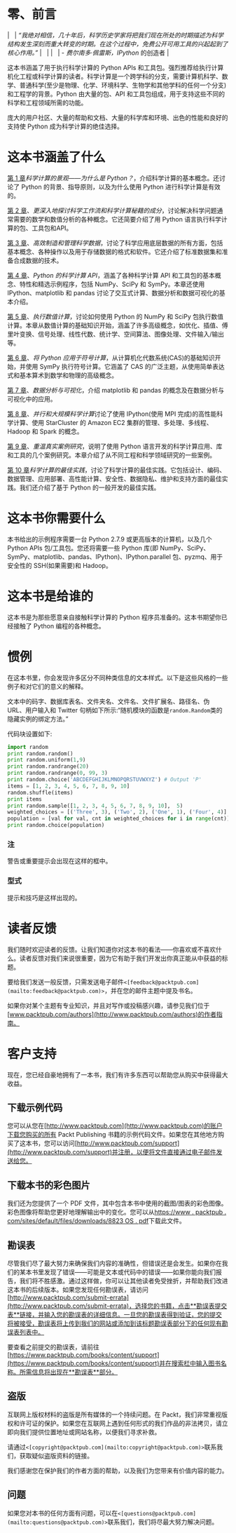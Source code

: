 # 零、前言

|   | *“我绝对相信，几十年后，科学历史学家将把我们现在所处的时期描述为科学结构发生深刻而重大转变的时期。在这个过程中，免费公开可用工具的兴起起到了核心作用。”* |   |
|   | - *费尔南多·佩雷斯，IPython* 的创造者 |

这本书涵盖了用于执行科学计算的 Python APIs 和工具包。强烈推荐给执行计算机化工程或科学计算的读者。科学计算是一个跨学科的分支，需要计算机科学、数学、普通科学(至少是物理、化学、环境科学、生物学和其他学科的任何一个分支)和工程学的背景。Python 由大量的包、API 和工具包组成，用于支持这些不同的科学和工程领域所需的功能。

庞大的用户社区、大量的帮助和文档、大量的科学库和环境、出色的性能和良好的支持使 Python 成为科学计算的绝佳选择。

# 这本书涵盖了什么

[第 1 章](01.html "Chapter 1. The Landscape of Scientific Computing – and Why Python?")*科学计算的景观——为什么是 Python？*，介绍科学计算的基本概念。还讨论了 Python 的背景、指导原则，以及为什么使用 Python 进行科学计算是有效的。

[第 2 章](02.html "Chapter 2. A Deeper Dive into Scientific Workflows and the Ingredients of Scientific Computing Recipes")、*更深入地探讨科学工作流和科学计算秘籍的成分*，讨论解决科学问题通常需要的数学和数值分析的各种概念。它还简要介绍了用 Python 语言执行科学计算的包、工具包和API。

[第 3 章](03.html "Chapter 3. Efficiently Fabricating and Managing Scientific Data")、*高效制造和管理科学数据*，讨论了科学应用底层数据的所有方面，包括基本概念、各种操作以及用于存储数据的格式和软件。它还介绍了标准数据集和准备合成数据的技术。

[第 4 章](04.html "Chapter 4. Scientific Computing APIs for Python")、*Python 的科学计算 API*，涵盖了各种科学计算 API 和工具包的基本概念、特性和精选示例程序，包括 NumPy、SciPy 和 SymPy。本章还使用 IPython、matplotlib 和 pandas 讨论了交互式计算、数据分析和数据可视化的基本介绍。

[第 5 章](05.html "Chapter 5. Performing Numerical Computing")、*执行数值计算*，讨论如何使用 Python 的 NumPy 和 SciPy 包执行数值计算。本章从数值计算的基础知识开始，涵盖了许多高级概念，如优化、插值、傅里叶变换、信号处理、线性代数、统计学、空间算法、图像处理、文件输入/输出等。

[第 6 章](06.html "Chapter 6. Applying Python for Symbolic Computing")、*将 Python 应用于符号计算*，从计算机化代数系统(CAS)的基础知识开始，并使用 SymPy 执行符号计算。它涵盖了 CAS 的广泛主题，从使用简单表达式和基本算术到数学和物理的高级概念。

[第 7 章](07.html "Chapter 7. Data Analysis and Visualization")、*数据分析与可视化*，介绍 matplotlib 和 pandas 的概念及在数据分析与可视化中的应用。

[第 8 章](08.html "Chapter 8. Parallel and Large-scale Scientific Computing")、*并行和大规模科学计算*讨论了使用 IPython(使用 MPI 完成)的高性能科学计算、使用 StarCluster 的 Amazon EC2 集群的管理、多处理、多线程、Hadoop 和 Spark 的概念。

[第 9 章](09.html "Chapter 9. Revisiting Real-life Case Studies")、*重温真实案例研究*，说明了使用 Python 语言开发的科学计算应用、库和工具的几个案例研究。本章介绍了从不同工程和科学领域研究的一些案例。

[第 10 章](10.html "Chapter 10. Best Practices for Scientific Computing")*科学计算的最佳实践*，讨论了科学计算的最佳实践。它包括设计、编码、数据管理、应用部署、高性能计算、安全性、数据隐私、维护和支持方面的最佳实践。我们还介绍了基于 Python 的一般开发的最佳实践。

# 这本书你需要什么

本书给出的示例程序需要一台 Python 2.7.9 或更高版本的计算机，以及几个 Python APIs 包/工具包。您还将需要一些 Python 库(即 NumPy、SciPy、SymPy、matplotlib、pandas、IPython)、IPython.parallel 包、pyzmq、用于安全性的 SSH(如果需要)和 Hadoop。

# 这本书是给谁的

这本书是为那些愿意亲自接触科学计算的 Python 程序员准备的。这本书期望你已经接触了 Python 编程的各种概念。

# 惯例

在这本书里，你会发现许多区分不同种类信息的文本样式。以下是这些风格的一些例子和对它们的意义的解释。

文本中的码字、数据库表名、文件夹名、文件名、文件扩展名、路径名、伪 URL、用户输入和 Twitter 句柄如下所示:“随机模块的函数是`random.Random`类的隐藏实例的绑定方法。”

代码块设置如下:

```py
import random
print random.random()
print random.uniform(1,9)
print random.randrange(20)
print random.randrange(0, 99, 3) 
print random.choice('ABCDEFGHIJKLMNOPQRSTUVWXYZ') # Output 'P'
items = [1, 2, 3, 4, 5, 6, 7, 8, 9, 10]
random.shuffle(items)
print items
print random.sample([1, 2, 3, 4, 5, 6, 7, 8, 9, 10],  5)   
weighted_choices = [('Three', 3), ('Two', 2), ('One', 1), ('Four', 4)]
population = [val for val, cnt in weighted_choices for i in range(cnt)]
print random.choice(population)
```

### 注

警告或重要提示会出现在这样的框中。

### 型式

提示和技巧是这样出现的。

# 读者反馈

我们随时欢迎读者的反馈。让我们知道你对这本书的看法——你喜欢或不喜欢什么。读者反馈对我们来说很重要，因为它有助于我们开发出你真正能从中获益的标题。

要给我们发送一般反馈，只需发送电子邮件`<[feedback@packtpub.com](mailto:feedback@packtpub.com)>`，并在您的邮件主题中提及书名。

如果你对某个主题有专业知识，并且对写作或投稿感兴趣，请参见我们位于[www.packtpub.com/authors](http://www.packtpub.com/authors)的作者指南。

# 客户支持

现在，您已经自豪地拥有了一本书，我们有许多东西可以帮助您从购买中获得最大收益。

## 下载示例代码

您可以从您在[http://www.packtpub.com](http://www.packtpub.com)的账户下载您购买的所有 Packt Publishing 书籍的示例代码文件。如果您在其他地方购买了这本书，您可以访问[http://www.packtpub.com/support](http://www.packtpub.com/support)并注册，以便将文件直接通过电子邮件发送给您。

## 下载本书的彩色图片

我们还为您提供了一个 PDF 文件，其中包含本书中使用的截图/图表的彩色图像。彩色图像将帮助您更好地理解输出中的变化。您可以从[https://www . packtpub . com/sites/default/files/downloads/8823 OS . pdf](https://www.packtpub.com/sites/default/files/downloads/8823OS.pdf)下载此文件。

## 勘误表

尽管我们尽了最大努力来确保我们内容的准确性，但错误还是会发生。如果你在我们的某本书里发现了错误——可能是文本或代码中的错误——如果你能向我们报告，我们将不胜感激。通过这样做，你可以让其他读者免受挫折，并帮助我们改进这本书的后续版本。如果您发现任何勘误表，请访问[http://www.packtpub.com/submit-errata](http://www.packtpub.com/submit-errata)，选择您的书籍，点击**勘误表提交表**链接，并输入您的勘误表的详细信息。一旦您的勘误表得到验证，您的提交将被接受，勘误表将上传到我们的网站或添加到该标题勘误表部分下的任何现有勘误表列表中。

要查看之前提交的勘误表，请前往[https://www.packtpub.com/books/content/support](https://www.packtpub.com/books/content/support)并在搜索栏中输入图书名称。所需信息将出现在**勘误表**部分。

## 盗版

互联网上版权材料的盗版是所有媒体的一个持续问题。在 Packt，我们非常重视版权和许可证的保护。如果您在互联网上遇到任何形式的我们作品的非法拷贝，请立即向我们提供位置地址或网站名称，以便我们寻求补救。

请通过`<[copyright@packtpub.com](mailto:copyright@packtpub.com)>`联系我们，获取疑似盗版资料的链接。

我们感谢您在保护我们的作者方面的帮助，以及我们为您带来有价值内容的能力。

## 问题

如果您对本书的任何方面有问题，可以在`<[questions@packtpub.com](mailto:questions@packtpub.com)>`联系我们，我们将尽最大努力解决问题。